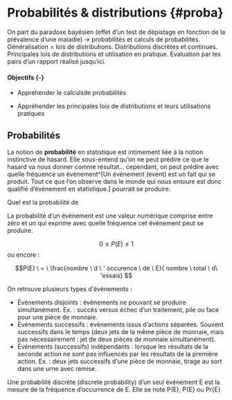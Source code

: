 # Probabilités & distributions {#proba}



On part du paradoxe bayésien (effet d’un test de dépistage en fonction de la prévalence d’une maladie) -> probabilités et calculs de probabilités. Généralisation = lois de distributions. Distributions discrètes et continues. Principales lois de distributions et utilisation en pratique. Evaluation par les pairs d’un rapport réalisé jusqu’ici.


#### Objectifs {-}

- Appréhender le calculsde probabilités 

- Appréhender les principales lois de distributions et leurs utilisations pratiques 


## Probabilités

La notion de **probabilité** en statistique est intimement liée à la notion instinctive de hasard. Elle sous-entend qu’on ne peut prédire ce que le hasard va nous donner comme résultat... cependant, on peut prédire avec quelle fréquence un événement^[Un événement (event) est un fait qui se produit. Tout ce que l’on observe dans le monde qui nous entoure est donc qualifié d’événement en statistique.] pourrait se produire.

Quel est la probabilité de 

La probabilité d’un événement est une valeur numérique comprise entre zéro et un qui exprime avec quelle fréquence cet événement peut se produire.

$$0 \leq P(E) \leq 1$$
ou encore : 

$$P(E) \ = \ \frac{nombre \ d \ ' occurence \ de \ E}{ nombre \ total \ d\ 'essais} $$

On retrouve plusieurs types d'événements :
- Événements disjoints : événements ne pouvant se produire simultanément. Ex. : succès versus échec d’un traitement, pile ou face pour une pièce de monnaie.
- Événements successifs : événements issus d’actions séparées. Souvent successifs dans le temps (deux jets de la même pièce de monnaie, mais pas nécessairement : jet de deux pièces de monnaie simultanément).
- Événements (successifs) indépendants : lorsque les résultats de la seconde action ne sont pas influencés par les résultats de la première action. Ex. : deux jets successifs d’une pièce de monnaie, tirage au sort dans une urne avec remise.


Une probabilité discrète (discrete probability) d’un seul événement E est la mesure de la fréquence d’occurrence de E. Elle se note P(E), P{E} ou Pr{E}

